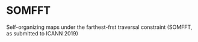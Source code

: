 # SOMFFT
Self-organizing maps under the farthest-frst traversal constraint (SOMFFT, as submitted to ICANN 2019)
